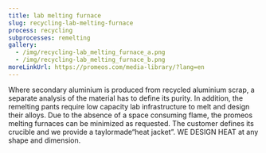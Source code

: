```yaml
---
title: lab melting furnace
slug: recycling-lab-melting-furnace
process: recycling
subprocesses: remelting
gallery:
  - /img/recycling-lab_melting_furnace_a.png
  - /img/recycling-lab_melting_furnace_b.png
moreLinkUrl: https://promeos.com/media-library/?lang=en
---
```

Where secondary aluminium is produced from recycled aluminium scrap, a separate analysis of the material has to define its purity. In addition, the remelting pants require low capacity lab infrastructure to melt and design their alloys. Due to the absence of a space consuming flame, the promeos melting furnaces can be minimized as requested. The customer defines its crucible and we provide a taylormade“heat jacket”. WE DESIGN HEAT at any shape and dimension.

